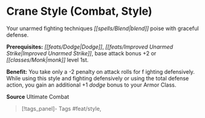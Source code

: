 ﻿---
cssclass: [feats]

---
# Crane Style (Combat, Style)

Your unarmed fighting techniques _[[spells/Blend|blend]]_ poise with graceful defense.

**Prerequisites:** _[[feats/Dodge|Dodge]]_, _[[feats/Improved Unarmed Strike|Improved Unarmed Strike]]_, base attack bonus +2 or _[[classes/Monk|monk]]_ level 1st.

**Benefit:** You take only a -2 penalty on attack rolls for f ighting defensively. While using this style and fighting defensively or using the total defense action, you gain an additional +1 _dodge_ bonus to your Armor Class.

**Source** Ultimate Combat
>[!tags_panel]- Tags
> #feat/style, 